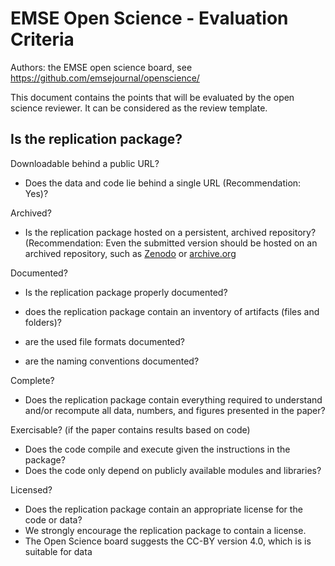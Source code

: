 EMSE Open Science - Evaluation Criteria
=======================

Authors: the EMSE open science board, see
<https://github.com/emsejournal/openscience/>

This document contains the points that will be evaluated by the open science reviewer. It can be considered as the review template.

Is the replication package?
--------

Downloadable behind a public URL?

- Does the data and code lie behind a single URL (Recommendation: Yes)?

Archived?

- Is the replication package hosted on a persistent, archived repository? (Recommendation: Even the submitted version should be hosted on an archived repository, such as [Zenodo](http://zenodo.org/) or [archive.org](https://archive.org/)

Documented?

- Is the replication package properly documented?

- does the replication package contain an inventory of artifacts (files and folders)?
- are the used file formats documented?
- are the naming conventions documented?

Complete?

- Does the replication package contain everything required to understand and/or recompute all data, numbers, and figures presented in the paper?

Exercisable? (if the paper contains results based on code)

- Does the code compile and execute given the instructions in the package?
- Does the code only depend on publicly available modules and libraries?

Licensed?

- Does the replication package contain an appropriate license for the code or data?
- We strongly encourage the replication package to contain a license.
- The Open Science board suggests the CC-BY version 4.0, which is is suitable for data
